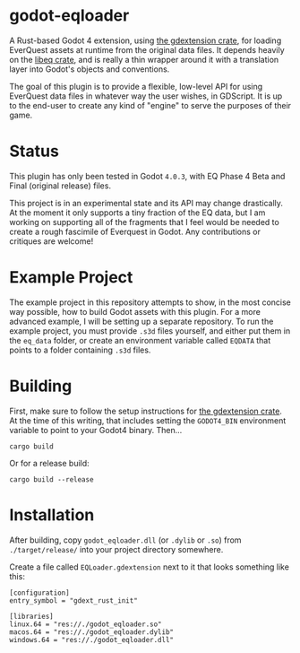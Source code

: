 # godot-eqloader

A Rust-based Godot 4 extension, using [the gdextension crate](https://github.com/godot-rust/gdextension), for loading EverQuest assets at runtime from the original data files. It depends heavily on the [libeq crate](https://github.com/cjab/libeq), and is really a thin wrapper around it with a translation layer into Godot's objects and conventions.

The goal of this plugin is to provide a flexible, low-level API for using EverQuest data files in whatever way the user wishes, in GDScript. It is up to the end-user to create any kind of "engine" to serve the purposes of their game.

# Status

This plugin has only been tested in Godot `4.0.3`, with EQ Phase 4 Beta and Final (original release) files.

This project is in an experimental state and its API may change drastically. At the moment it only supports a tiny fraction of the EQ data, but I am working on supporting all of the fragments that I feel would be needed to create a rough fascimile of Everquest in Godot. Any contributions or critiques are welcome!

# Example Project

The example project in this repository attempts to show, in the most concise way possible, how to build Godot assets with this plugin. For a more advanced example, I will be setting up a separate repository. To run the example project, you must provide `.s3d` files yourself, and either put them in the `eq_data` folder, or create an environment variable called `EQDATA` that points to a folder containing `.s3d` files.

# Building

First, make sure to follow the setup instructions for [the gdextension crate](https://github.com/godot-rust/gdextension). At the time of this writing, that includes setting the `GODOT4_BIN` environment variable to point to your Godot4 binary.
Then...

`cargo build`

Or for a release build:

`cargo build --release`

# Installation

After building, copy `godot_eqloader.dll` (or `.dylib` or `.so`) from `./target/release/` into your project directory somewhere.

Create a file called `EQLoader.gdextension` next to it that looks something like this:

```
[configuration]
entry_symbol = "gdext_rust_init"

[libraries]
linux.64 = "res://./godot_eqloader.so"
macos.64 = "res://./godot_eqloader.dylib"
windows.64 = "res://./godot_eqloader.dll"
```
